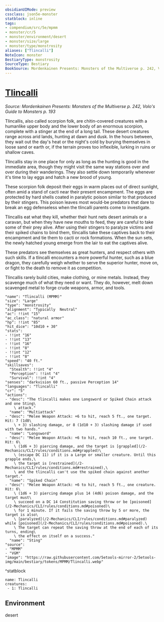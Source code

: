 ```yaml
---
obsidianUIMode: preview
cssclass: json5e-monster
statblock: inline
tags:
- compendium/src/5e/mpmm
- monster/cr/5
- monster/environment/desert
- monster/size/large
- monster/type/monstrosity
aliases: ["Tlincalli"]
NoteIcon: monster
BestiaryType: monstrosity
SourceType: Bestiary
BookSource: Mordenkainen Presents: Monsters of the Multiverse p. 242, Volo's Guide to Monsters p. 193
---
```

# [Tlincalli](2-Mechanics\CLI\bestiary\monstrosity/tlincalli-mpmm.md)
*Source: Mordenkainen Presents: Monsters of the Multiverse p. 242, Volo's Guide to Monsters p. 193*  

Tlincallis, also called scorpion folk, are chitin-covered creatures with a humanlike upper body and the lower body of an enormous scorpion, complete with a stinger at the end of a long tail. These desert creatures range across arid lands, hunting at dawn and dusk. In the hours between, they wait out the day's heat or the night's cold by burying themselves in loose sand or earth or, if the terrain proves too inflexible, lurking in ruins or shallow caves.

Tlincallis stay in one place for only as long as the hunting is good in the immediate area, though they might visit the same way stations over and over during their wanderings. They also settle down temporarily whenever it's time to lay eggs and hatch a new brood of young.

These scorpion folk deposit their eggs in warm places out of direct sunlight, often amid a stand of cacti near their present encampment. The eggs are protected by hard shells coated in paralytic poison similar to that produced by their stingers. This poison leaves most would-be predators that dare to break an egg defenseless when the tlincalli parents come to investigate.

Tlincallis eat what they kill, whether their hunt nets desert animals or a caravan, but when they have new mouths to feed, they are careful to take some of their prey alive. After using their stingers to paralyze victims and their spiked chains to bind them, tlincallis take these captives back to their encampment and tie them to cacti or rock formations. When the sun sets, the newly hatched young emerge from the lair to eat the captives alive.

These predators see themselves as great hunters, and respect others with such skills. If a tlincalli encounters a more powerful hunter, such as a blue dragon, they carefully weigh whether to serve the superior hunter, move on, or fight to the death to remove it as competition.

Tlincallis rarely build cities, make clothing, or mine metals. Instead, they scavenge much of what they need or want. They do, however, melt down scavenged metal to forge crude weapons, armor, and tools.

```statblock
"name": "Tlincalli (MPMM)"
"size": "Large"
"type": "monstrosity"
"alignment": "Typically  Neutral"
"ac": !!int "15"
"ac_class": "natural armor"
"hp": !!int "85"
"hit_dice": "10d10 + 30"
"stats":
- !!int "16"
- !!int "13"
- !!int "16"
- !!int "8"
- !!int "12"
- !!int "8"
"speed": "40 ft."
"skillsaves":
  "Stealth": !!int "4"
  "Perception": !!int "4"
  "Survival": !!int "4"
"senses": "darkvision 60 ft., passive Perception 14"
"languages": "Tlincalli"
"cr": "5"
"actions":
- "desc": "The tlincalli makes one Longsword or Spiked Chain attack and one Sting\
    \ attack."
  "name": "Multiattack"
- "desc": "Melee Weapon Attack: +6 to hit, reach 5 ft., one target. Hit: 7 (1d8\
    \ + 3) slashing damage, or 8 (1d10 + 3) slashing damage if used with two hands."
  "name": "Longsword"
- "desc": "Melee Weapon Attack: +6 to hit, reach 10 ft., one target. Hit: 6\
    \ (1d6 + 3) piercing damage, and the target is [grappled](/2-Mechanics/CLI/rules/conditions.md#grappled)\
    \ (escape DC 11) if it is a Large or smaller creature. Until this grapple ends,\
    \ the target is [restrained](/2-Mechanics/CLI/rules/conditions.md#restrained),\
    \ and the tlincalli can't use the spiked chain against another target."
  "name": "Spiked Chain"
- "desc": "Melee Weapon Attack: +6 to hit, reach 5 ft., one creature. Hit: 6\
    \ (1d6 + 3) piercing damage plus 14 (4d6) poison damage, and the target must\
    \ succeed on a DC 14 Constitution saving throw or be [poisoned](/2-Mechanics/CLI/rules/conditions.md#poisoned)\
    \ for 1 minute. If it fails the saving throw by 5 or more, the target is also\
    \ [paralyzed](/2-Mechanics/CLI/rules/conditions.md#paralyzed) while [poisoned](/2-Mechanics/CLI/rules/conditions.md#poisoned).\
    \ The target can repeat the saving throw at the end of each of its turns, ending\
    \ the effect on itself on a success."
  "name": "Sting"
"source":
- "MPMM"
- "VGM"
"image": "https://raw.githubusercontent.com/5etools-mirror-2/5etools-img/main/bestiary/tokens/MPMM/Tlincalli.webp"
```
^statblock

```encounter-table
name: Tlincalli
creatures:
 - 1: Tlincalli
```

## Environment

desert